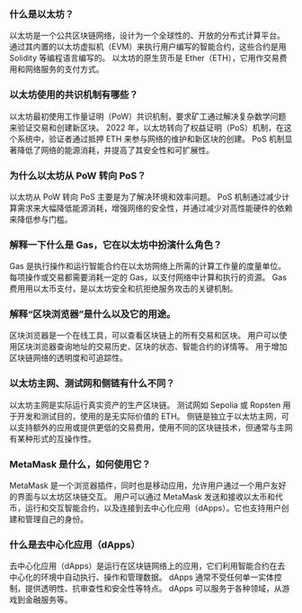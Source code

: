 ### 什么是以太坊？

以太坊是一个公共区块链网络，设计为一个全球性的、开放的分布式计算平台。
通过其内置的以太坊虚拟机（EVM）来执行用户编写的智能合约，这些合约是用 Solidity 等编程语言编写的。
以太坊的原生货币是 Ether（ETH），它用作交易费用和网络服务的支付方式。

### 以太坊使用的共识机制有哪些？
以太坊最初使用工作量证明（PoW）共识机制，要求矿工通过解决复杂数学问题来验证交易和创建新区块。
2022 年，以太坊转向了权益证明（PoS）机制，在这个系统中，验证者通过抵押 ETH 来参与网络的维护和新区块的创建。
PoS 机制显著降低了网络的能源消耗，并提高了其安全性和可扩展性。

### 为什么以太坊从 PoW 转向 PoS？
以太坊从 PoW 转向 PoS 主要是为了解决环境和效率问题。
PoS 机制通过减少计算需求来大幅降低能源消耗，增强网络的安全性，并通过减少对高性能硬件的依赖来降低参与门槛。

### 解释一下什么是 Gas，它在以太坊中扮演什么角色？
Gas 是执行操作和运行智能合约在以太坊网络上所需的计算工作量的度量单位。
每项操作或交易都需要消耗一定的 Gas，以支付网络中计算和执行的资源。
Gas 费用用以太币支付，是以太坊安全和抗拒绝服务攻击的关键机制。

### 解释“区块浏览器”是什么以及它的用途。
区块浏览器是一个在线工具，可以查看区块链上的所有交易和区块。
用户可以使用区块浏览器查询地址的交易历史、区块的状态、智能合约的详情等。
用于增加区块链网络的透明度和可追踪性。

### 以太坊主网、测试网和侧链有什么不同？
以太坊主网是实际运行真实资产的生产区块链。
测试网如 Sepolia 或 Ropsten 用于开发和测试目的，使用的是无实际价值的 ETH。
侧链是独立于以太坊主网，可以支持额外的应用或提供更低的交易费用，使用不同的区块链技术，但通常与主网有某种形式的互操作性。

### MetaMask 是什么，如何使用它？
MetaMask 是一个浏览器插件，同时也是移动应用，允许用户通过一个用户友好的界面与以太坊区块链交互。
用户可以通过 MetaMask 发送和接收以太币和代币，运行和交互智能合约，以及连接到去中心化应用（dApps）。它也支持用户创建和管理自己的身份。

### 什么是去中心化应用（dApps）
去中心化应用（dApps）是运行在区块链网络上的应用，它们利用智能合约在去中心化的环境中自动执行、操作和管理数据。
dApps 通常不受任何单一实体控制，提供透明性、抗审查性和安全性等特点。
dApps 可以服务于各种领域，从游戏到金融服务等。